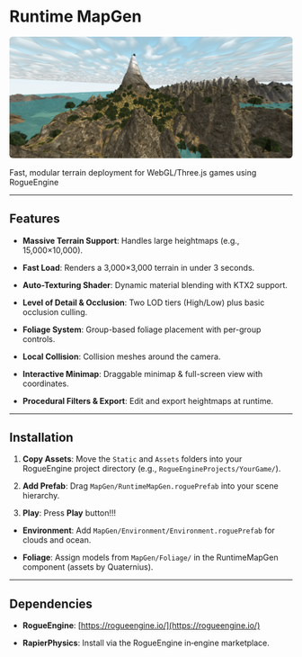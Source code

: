 # Runtime MapGen

<div align="center">
<p align="center">
  <img src="./preview.png" alt="RMG preview" width="1000" style="border-radius: 6px;"/>
</p>

</div>

Fast, modular terrain deployment for WebGL/Three.js games using RogueEngine

---

## Features

- **Massive Terrain Support**: Handles large heightmaps (e.g., 15,000×10,000).

- **Fast Load**: Renders a 3,000×3,000 terrain in under 3 seconds.

- **Auto-Texturing Shader**: Dynamic material blending with KTX2 support.

- **Level of Detail & Occlusion**: Two LOD tiers (High/Low) plus basic occlusion culling.

- **Foliage System**: Group-based foliage placement with per-group controls.

- **Local Collision**: Collision meshes around the camera.

- **Interactive Minimap**: Draggable minimap & full-screen view with coordinates.

- **Procedural Filters & Export**: Edit and export heightmaps at runtime.

---

## Installation

1. **Copy Assets**: Move the `Static` and `Assets` folders into your RogueEngine project directory (e.g., `RogueEngineProjects/YourGame/`).

2. **Add Prefab**: Drag `MapGen/RuntimeMapGen.roguePrefab` into your scene hierarchy.

3. **Play**: Press **Play** button!!!
- **Environment**: Add `MapGen/Environment/Environment.roguePrefab` for clouds and ocean.

- **Foliage**: Assign models from `MapGen/Foliage/` in the RuntimeMapGen component (assets by Quaternius).

---

## Dependencies

- **RogueEngine**: [https://rogueengine.io/](https://rogueengine.io/)

- **RapierPhysics**: Install via the RogueEngine in‑engine marketplace.
